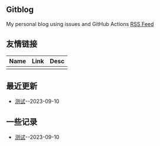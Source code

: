 ## Gitblog
My personal blog using issues and GitHub Actions 
[RSS Feed](https://raw.githubusercontent.com/hadleysu/gitblog/main/feed.xml)

## 友情链接
<table>
<thead>
<tr>
<th>Name</th>
<th>Link</th>
<th>Desc</th>
</tr>
</thead>
<tbody>
<tr>
<td></td>
<td></td>
<td></td>
</tr>
</tbody>
</table>

## 最近更新
- [测试](https://github.com/hadleysu/gitblog/issues/2)--2023-09-10
## 一些记录
- [测试](https://github.com/hadleysu/gitblog/issues/2)--2023-09-10
